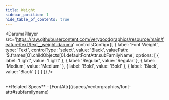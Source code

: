 ```yaml
---
title: Weight
sidebar_position: 1
hide_table_of_contents: true
---
```


<DarumaPlayer
  src='https://raw.githubusercontent.com/verygoodgraphics/resource/main/feature/text/text__weight.daruma'
  controlsConfig={[
    {
      label:  'Font Weight',
      type: 'Text',
      controlType: 'select',
      value: 'Black',
      valuePath: '$.frames[0].childObjects[0].defaultFontAttr.subFamilyName',
      options: [
        {
          label: 'Light',
          value: 'Light'
        },
        {
          label: 'Regular',
          value: 'Regular'
        },
        {
          label: 'Medium',
          value: 'Medium'
        },
        {
          label: 'Bold',
          value: 'Bold'
        },
        {
          label: 'Black',
          value: 'Black'
        }
      ]
    }
  ]}
/>

<br />
**Related Specs**
- [FontAttr](/specs/vectorgraphics/font-attr#subfamilyname)
